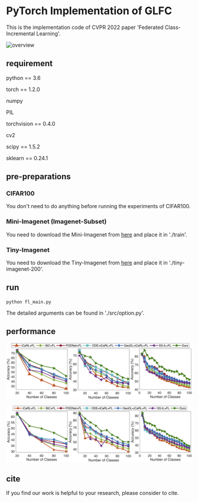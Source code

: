 # PyTorch Implementation of GLFC

This is the implementation code of CVPR 2022 paper 'Federated Class-Incremental Learning'.

![overview](./fig/overview.png)


## requirement

python == 3.6

torch == 1.2.0

numpy

PIL

torchvision == 0.4.0

cv2

scipy == 1.5.2

sklearn == 0.24.1


## pre-preparations

### CIFAR100

You don't need to do anything before running the experiments of CIFAR100.

### Mini-Imagenet (Imagenet-Subset)

You need to download the Mini-Imagenet from [here](https://github.com/yaoyao-liu/mini-imagenet-tools) and place it in './train'.

### Tiny-Imagenet

You need to download the Tiny-Imagenet from [here](https://github.com/seshuad/IMagenet) and place it in './tiny-imagenet-200'.


## run

```shell
python fl_main.py
```

The detailed arguments can be found in './src/option.py'.

## performance

![cifar](./fig/cifar_result.png)

![imagenet-subset](./fig/imagenet_subset_result.png)


## cite

If you find our work is helpful to your research, please consider to cite.




